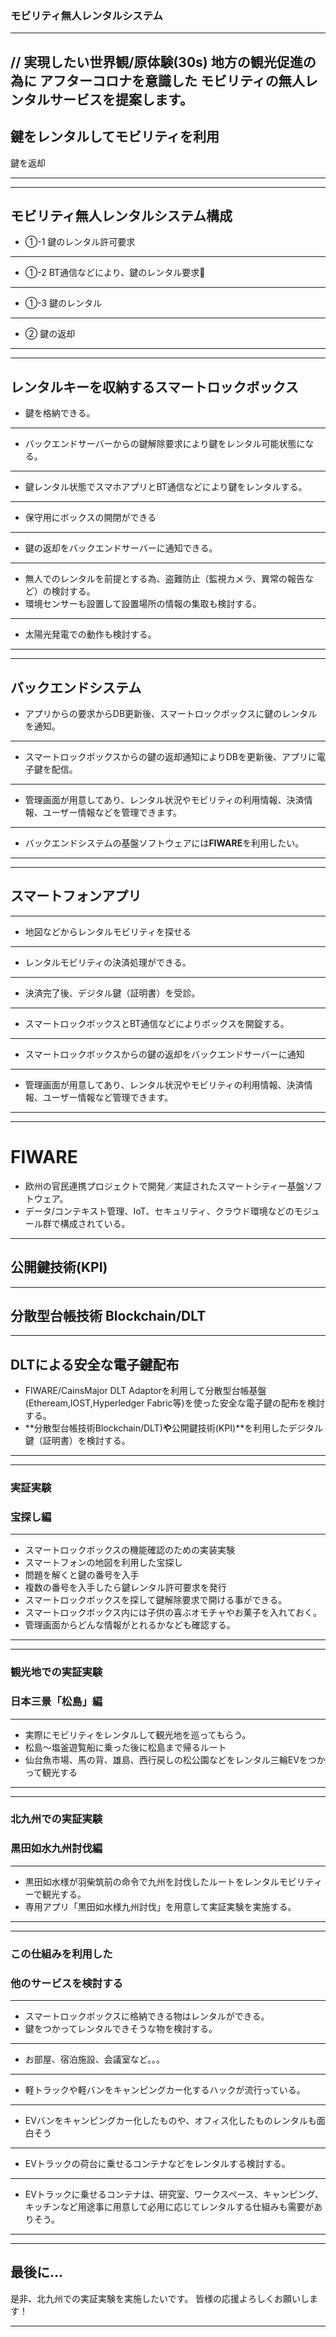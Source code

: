 ### モビリティ無人レンタルシステム
***
// 実現したい世界観/原体験(30s)
地方の観光促進の為に
アフターコロナを意識した
モビリティの無人レンタルサービスを提案します。
---
鍵をレンタルしてモビリティを利用
---
鍵を返却
***
***
モビリティ無人レンタルシステム構成
---
- ①-1 鍵のレンタル許可要求
---
- ①-2 BT通信などにより、鍵のレンタル要求
---
- ①-3 鍵のレンタル
---
- ② 鍵の返却
***
***
レンタルキーを収納するスマートロックボックス
---
- 鍵を格納できる。
---
- バックエンドサーバーからの鍵解除要求により鍵をレンタル可能状態になる。
---
- 鍵レンタル状態でスマホアプリとBT通信などにより鍵をレンタルする。
---
- 保守用にボックスの開閉ができる
---
- 鍵の返却をバックエンドサーバーに通知できる。
---
- 無人でのレンタルを前提とする為、盗難防止（監視カメラ、異常の報告など）の検討する。
- 環境センサーも設置して設置場所の情報の集取も検討する。
---
- 太陽光発電での動作も検討する。
***
***
バックエンドシステム
---
- アプリからの要求からDB更新後、スマートロックボックスに鍵のレンタルを通知。
---
- スマートロックボックスからの鍵の返却通知によりDBを更新後、アプリに電子鍵を配信。
---
- 管理画面が用意してあり、レンタル状況やモビリティの利用情報、決済情報、ユーザー情報などを管理できます。
---
- バックエンドシステムの基盤ソフトウェアには**FIWARE**を利用したい。
***
***
## スマートフォンアプリ
---
- 地図などからレンタルモビリティを探せる
---
- レンタルモビリティの決済処理ができる。
---
- 決済完了後、デジタル鍵（証明書）を受診。
---
- スマートロックボックスとBT通信などによりボックスを開錠する。
---
- スマートロックボックスからの鍵の返却をバックエンドサーバーに通知
---
- 管理画面が用意してあり、レンタル状況やモビリティの利用情報、決済情報、ユーザー情報など管理できます。
***
***
# FIWARE
- 欧州の官民連携プロジェクトで開発／実証されたスマートシティー基盤ソフトウェア。
- データ/コンテキスト管理、IoT、セキュリティ、クラウド環境などのモジュール群で構成されている。
---
## 公開鍵技術(KPI)
---
## 分散型台帳技術 Blockchain/DLT
---
## DLTによる安全な電子鍵配布
- FIWARE/CainsMajor DLT Adaptorを利用して分散型台帳基盤(Etheream,IOST,Hyperledger Fabric等)を使った安全な電子鍵の配布を検討する。
- **分散型台帳技術Blockchain/DLT)**や**公開鍵技術(KPI)**を利用したデジタル鍵（証明書）を検討する。
***
***
### 実証実験 
### 宝探し編
---
- スマートロックボックスの機能確認のための実装実験
- スマートフォンの地図を利用した宝探し
- 問題を解くと鍵の番号を入手
- 複数の番号を入手したら鍵レンタル許可要求を発行
- スマートロックボックスを探して鍵解除要求で開ける事ができる。
- スマートロックボックス内には子供の喜ぶオモチャやお菓子を入れておく。
- 管理画面からどんな情報がとれるかなども確認する。
***
***
### 観光地での実証実験 
### 日本三景「松島」編
---
- 実際にモビリティをレンタルして観光地を巡ってもらう。
- 松島〜塩釜遊覧船に乗った後に松島まで帰るルート
- 仙台魚市場、馬の背、雄島、西行戻しの松公園などをレンタル三輪EVをつかって観光する
***
***
### 北九州での実証実験
### 黒田如水九州討伐編
---
- 黒田如水様が羽柴筑前の命令で九州を討伐したルートをレンタルモビリティーで観光する。
- 専用アプリ「黒田如水様九州討伐」を用意して実証実験を実施する。
***
***
### この仕組みを利用した
### 他のサービスを検討する
---
- スマートロックボックスに格納できる物はレンタルができる。
- 鍵をつかってレンタルできそうな物を検討する。
---
- お部屋、宿泊施設、会議室など。。。
---
- 軽トラックや軽バンをキャンピングカー化するハックが流行っている。
---
- EVバンをキャンピングカー化したものや、オフィス化したものレンタルも面白そう
---
- EVトラックの荷台に乗せるコンテナなどをレンタルする検討する。
---
- EVトラックに乗せるコンテナは、研究室、ワークスペース、キャンピング、キッチンなど用途事に用意して必用に応じてレンタルする仕組みも需要がありそう。
***
***
最後に...
---
是非、北九州での実証実験を実施したいです。
皆様の応援よろしくお願いします！
***